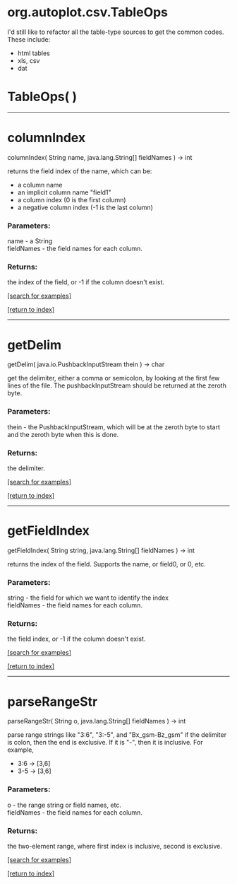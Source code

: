 # org.autoplot.csv.TableOps

I'd still like to refactor all the table-type sources to get the common codes.
 These include:<ul>
   <li> html tables
   <li> xls, csv
   <li> dat
 </ul>

# TableOps( )


***
<a name="columnIndex"></a>
# columnIndex
columnIndex( String name, java.lang.String[] fieldNames ) &rarr; int

returns the field index of the name, which can be:<ul>
   <li>a column name
   <li>an implicit column name "field1"
   <li>a column index (0 is the first column)
   <li>a negative column index (-1 is the last column)
 </ul>

### Parameters:
name - a String
<br>fieldNames - the field names for each column.

### Returns:
the index of the field, or -1 if the column doesn't exist.

<a href="https://github.com/autoplot/dev/search?q=columnIndex&unscoped_q=columnIndex">[search for examples]</a>

<a href="https://github.com/autoplot/documentation/blob/master/javadoc/index-all.md">[return to index]</a>

***
<a name="getDelim"></a>
# getDelim
getDelim( java.io.PushbackInputStream thein ) &rarr; char

get the delimiter, either a comma or semicolon, by looking at the first
 few lines of the file.  The pushbackInputStream should be returned at 
 the zeroth byte.

### Parameters:
thein - the PushbackInputStream, which will be at the zeroth byte to start and the zeroth byte when this is done.

### Returns:
the delimiter.

<a href="https://github.com/autoplot/dev/search?q=getDelim&unscoped_q=getDelim">[search for examples]</a>

<a href="https://github.com/autoplot/documentation/blob/master/javadoc/index-all.md">[return to index]</a>

***
<a name="getFieldIndex"></a>
# getFieldIndex
getFieldIndex( String string, java.lang.String[] fieldNames ) &rarr; int

returns the index of the field.  Supports the name, or field0, or 0, etc.

### Parameters:
string - the field for which we want to identify the index
<br>fieldNames - the field names for each column.

### Returns:
the field index, or -1 if the column doesn't exist.

<a href="https://github.com/autoplot/dev/search?q=getFieldIndex&unscoped_q=getFieldIndex">[search for examples]</a>

<a href="https://github.com/autoplot/documentation/blob/master/javadoc/index-all.md">[return to index]</a>

***
<a name="parseRangeStr"></a>
# parseRangeStr
parseRangeStr( String o, java.lang.String[] fieldNames ) &rarr; int

parse range strings like "3:6", "3:-5", and "Bx_gsm-Bz_gsm"
 if the delimiter is colon, then the end is exclusive.  If it is "-",
 then it is inclusive.  For example,<ul>
 <li>3:6 -> [3,6]
 <li>3-5 -> [3,6]
 </ul>

### Parameters:
o - the range string or field names, etc.
<br>fieldNames - the field names for each column.

### Returns:
the two-element range, where first index is inclusive, second is exclusive.

<a href="https://github.com/autoplot/dev/search?q=parseRangeStr&unscoped_q=parseRangeStr">[search for examples]</a>

<a href="https://github.com/autoplot/documentation/blob/master/javadoc/index-all.md">[return to index]</a>

